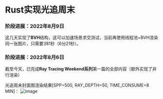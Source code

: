 # Rust实现光追周末
### 阶段进展：2022年8月9日
这几天实现了**BVH**结构，这可以加速场景求交测试，当前再使用线程池+BVH渲染同一张图片，只需要381秒（6分21秒）。
### 阶段进展：2022年8月6日
截至今天，已完成**Ray Tracing Weekend系列**第一篇的全部内容（额外实现了并行渲染）

光追周末封面图渲染结果[SPP=500, RAY_DEPTH=50, TIME_CONSUME=8 MIN]：
![image](https://user-images.githubusercontent.com/33785908/183393614-b7b30d6e-7de1-403d-aa2e-42a7f977d28c.png)
